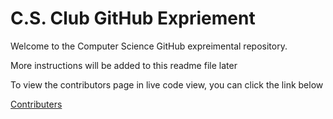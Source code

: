 <h1>C.S. Club GitHub Expriement</h1>
<p>Welcome to the Computer Science GitHub expreimental repository.</p>
<p>More instructions will be added to this readme file later</p>
<p>To view the contributors page in live code view, you can click the link below</p>
<a href="http://htmlpreview.github.io/?https://github.com/gadicker/experiment/blob/master/contributors.html">Contributers</a>